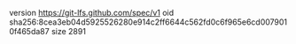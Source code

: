 version https://git-lfs.github.com/spec/v1
oid sha256:8cea3eb04d5925526280e914c2ff6644c562fd0c6f965e6cd0079010f465da87
size 2891
